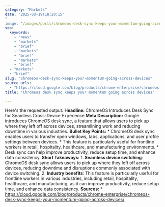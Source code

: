 ```yaml
---
category: "Markets"
date: "2025-08-19T18:20:15"
"
image: "/images/posts/chromeos-desk-sync-keeps-your-momentum-going-across-devices.png"
seo:
  keywords:
    - "news"
    - "markets"
    - "brief"
    - "markets"
    - "brief"
    - "markets"
    - "brief"
  - "markets"
  - "brief"
slug: "chromeos-desk-sync-keeps-your-momentum-going-across-devices"
source_urls:
  - "https://cloud.google.com/blog/products/chrome-enterprise/chromeos-desk-sync-keeps-your-momentum-going-across-devices/"
title: "Chromeos desk sync keeps your momentum going across devices"

---
```


Here's the requested output:  **Headline:**  ChromeOS Introduces Desk Sync for Seamless Cross-Device Experience  **Meta Description:** Google introduces ChromeOS desk sync, a feature that allows users to pick up where they left off across devices, streamlining work and reducing downtime in various industries.  **Bullet Key Points:**  * ChromeOS desk sync enables users to transfer open windows, tabs, applications, and user profile settings between devices. * This feature is particularly useful for frontline workers in retail, hospitality, healthcare, and manufacturing environments. * Desk sync can help improve productivity, reduce setup time, and enhance data consistency.  **Short Takeaways:**  1. **Seamless device switching**: ChromeOS desk sync allows users to pick up where they left off across devices, reducing downtime and disruptions commonly associated with device switching. 2. **Industry benefits**: This feature is particularly useful for frontline workers in various industries, including retail, hospitality, healthcare, and manufacturing, as it can improve productivity, reduce setup time, and enhance data consistency.  **Sources:**  * https://cloud.google.com/blog/products/chrome-enterprise/chromeos-desk-sync-keeps-your-momentum-going-across-devices/